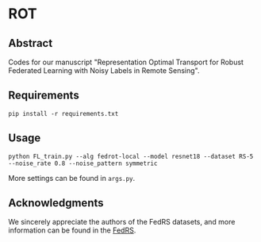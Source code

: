 # ROT

## Abstract
Codes for our manuscript "Representation Optimal Transport for Robust Federated Learning with Noisy Labels in Remote Sensing".

## Requirements
```
pip install -r requirements.txt
```

## Usage
```
python FL_train.py --alg fedrot-local --model resnet18 --dataset RS-5 --noise_rate 0.8 --noise_pattern symmetric
```
More settings can be found in  `args.py`.

## Acknowledgments
We sincerely appreciate the authors of the FedRS datasets, and more information can be found in the [FedRS](https://fedrs-bench.github.io/).